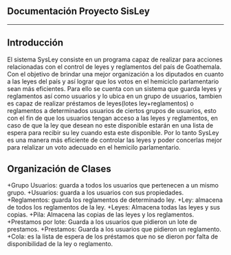 Documentación Proyecto SisLey
-----------------------------
-----------------------------

Introducción
------------

El sistema SysLey consiste en un programa capaz de realizar para acciones relacionadas con el control de leyes y reglamentos del país de Goathemala. Con el objetivo de brindar una mejor organización a los diputados en cuanto a las leyes del país y así lograr que  los votos en el hemiciclo parlamentario sean más eficientes. Para ello se cuenta con un sistema que guarda leyes y reglamentos así como usuarios y lo ubica en un grupo de usuarios, tambien es capaz de realizar préstamos de leyes(lotes ley+reglamentos) o reglamentos a  determinados usuarios de ciertos grupos de usuarios, esto con el fin de que los usuarios tengan acceso a las leyes y reglamentos, en caso de que la ley que desean no este disponible estarán en una lista de espera para recibir su ley cuando esta este disponible. Por lo tanto SysLey es una manera más eficiente de controlar las leyes y poder concerlas mejor para relalizar un voto adecuado en el hemicilo parlamentario.

Organización de Clases
----------------------

+Grupo Usuarios: guarda a todos los usuarios que pertenecen a un mismo grupo.
+Usuarios: guarda a los usuarios con sus propiedades.
+Reglamentos: guarda los reglamentos de determinado ley.
+Ley: almacena de todos los reglamentos de la ley.
+Leyes: Almacena todas las leyes y sus copias.
+Pila: Almacena las copias de las leyes y los reglamentos.
+Prestamos por lote: Guarda a los usuarios que pidieron un lote de prestamos.
+Prestamos: Guarda a los usuarios que pidieron un reglamento.
+Cola: es la lista de espera de los préstamos que no se dieron por falta de disponibilidad de la ley o reglamento.


